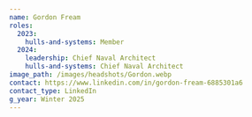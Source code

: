 ```yaml
---
name: Gordon Fream
roles:
  2023:
    hulls-and-systems: Member
  2024:
    leadership: Chief Naval Architect
    hulls-and-systems: Chief Naval Architect
image_path: /images/headshots/Gordon.webp
contact: https://www.linkedin.com/in/gordon-fream-6885301a6
contact_type: LinkedIn
g_year: Winter 2025
---
```

